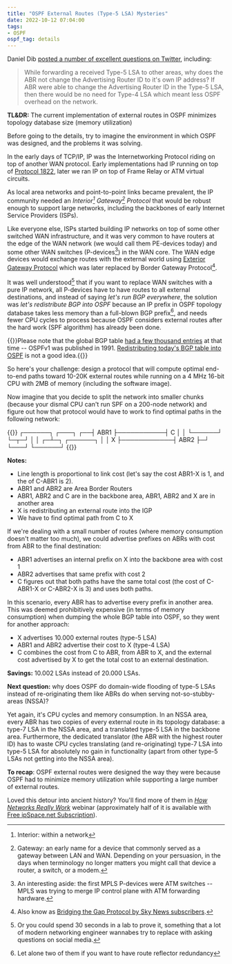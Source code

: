 ```yaml
---
title: "OSPF External Routes (Type-5 LSA) Mysteries"
date: 2022-10-12 07:04:00
tags:
- OSPF
ospf_tag: details
---
```

Daniel Dib [posted a number of excellent questions on Twitter](https://twitter.com/danieldibswe/status/1579674196833366017), including:

> While forwarding a received Type-5 LSA to other areas, why does the ABR not change the Advertising Router ID to it's own IP address? If ABR were able to change the Advertising Router ID in the Type-5 LSA, then there would be no need for Type-4 LSA which meant less OSPF overhead on the network.

**TL&DR:** The current implementation of external routes in OSPF minimizes topology database size (memory utilization)

Before going to the details, try to imagine the environment in which OSPF was designed, and the problems it was solving.
<!--more-->
In the early days of TCP/IP, IP was the Internetworking Protocol riding on top of another WAN protocol. Early implementations had IP running on top of [Protocol 1822](https://en.wikipedia.org/wiki/Interface_Message_Processor#BBN_Report_1822), later we ran IP on top of Frame Relay or ATM virtual circuits.

As local area networks and point-to-point links became prevalent, the IP community needed an *Interior[^INT] Gateway[^GW] Protocol* that would be robust enough to support large networks, including the backbones of early Internet Service Providers (ISPs).

Like everyone else, ISPs started building IP networks on top of some other switched WAN infrastructure, and it was very common to have routers at the edge of the WAN network (we would call them PE-devices today) and some other WAN switches (P-devices[^ATM]) in the WAN core. The WAN edge devices would exchange routes with the external world using [Exterior Gateway Protocol](https://www.rfc-editor.org/rfc/rfc904.html) which was later replaced by Border Gateway Protocol[^BGP].

[^ATM]: An interesting aside: the first MPLS P-devices were ATM switches -- MPLS was trying to merge IP control plane with ATM forwarding hardware.

It was well understood[^LAB] that if you want to replace WAN switches with a pure IP network, all P-devices have to have routes to all external destinations, and instead of saying _let's run BGP everywhere_, the solution was _let's redistribute BGP into OSPF_ because an IP prefix in OSPF topology database takes less memory than a full-blown BGP prefix[^RRR], and needs fewer CPU cycles to process because OSPF considers external routes after the hard work (SPF algorithm) has already been done.

{{<note warn>}}Please note that the global BGP table [had a few thousand entries](https://bgp.potaroo.net/as2.0/bgp-active.html) at that time -- OSPFv1 was published in 1991. [Redistributing today's BGP table into OSPF](/2020/10/redistributing-bgp-into-ospf/) is not a good idea.{{</note>}}

So here's your challenge: design a protocol that will compute optimal end-to-end paths toward 10-20K external routes while running on a 4 MHz 16-bit CPU with 2MB of memory (including the software image).

[^INT]: Interior: within a network

[^GW]: Gateway: an early name for a device that commonly served as a gateway between LAN and WAN. Depending on your persuasion, in the days when terminology no longer matters you might call that device a router, a switch, or a modem.

[^BGP]: Also know as [Bridging the Gap Protocol by Sky News subscribers](https://www.youtube.com/watch?v=Y-YCYXGF_UY).

[^LAB]: Or you could spend 30 seconds in a lab to prove it, something that a lot of modern networking engineer wannabes try to replace with asking questions on social media.

[^RRR]: Let alone two of them if you want to have route reflector redundancy

Now imagine that you decide to split the network into smaller chunks (because your dismal CPU can't run SPF on a 200-node network) and figure out how that protocol would have to work to find optimal paths in the following network:

{{<ascii>}}
     ┌──────┐           ┌───┐
  ┌──┤ ABR1 ├───────────┤ C │
  │  └──────┘           └─┬─┘
  │                       │
┌─┴─┐            ┌──────┐ │
│ X ├────────────┤ ABR2 ├─┘
└───┘            └──────┘
{{</ascii>}}

**Notes:**
* Line length is proportional to link cost (let's say the cost ABR1-X is 1, and the of C-ABR1 is 2).
* ABR1 and ABR2 are Area Border Routers
* ABR1, ABR2 and C are in the backbone area, ABR1, ABR2 and X are in another area
* X is redistributing an external route into the IGP
* We have to find optimal path from C to X

If we're dealing with a small number of routes (where memory consumption doesn't matter too much), we could advertise prefixes on ABRs with cost from ABR to the final destination:

* ABR1 advertises an internal prefix on X into the backbone area with cost 1
* ABR2 advertises that same prefix with cost 2
* C figures out that both paths have the same total cost (the cost of C-ABR1-X or C-ABR2-X is 3) and uses both paths.

In this scenario, every ABR has to advertise every prefix in another area. This was deemed prohibitively expensive (in terms of memory consumption) when dumping the whole BGP table into OSPF, so they went for another approach:

* X advertises 10.000 external routes (type-5 LSA)
* ABR1 and ABR2 advertise their cost to X (type-4 LSA)
* C combines the cost from C to ABR, from ABR to X, and the external cost advertised by X to get the total cost to an external destination.

**Savings:** 10.002 LSAs instead of 20.000 LSAs.

**Next question:** why does OSPF do domain-wide flooding of type-5 LSAs instead of re-originating them like ABRs do when serving not-so-stubby-areas (NSSA)?

Yet again, it's CPU cycles and memory consumption. In an NSSA area, every ABR has two copies of every external route in its topology database: a type-7 LSA in the NSSA area, and a translated type-5 LSA in the backbone area. Furthermore, the dedicated translator (the ABR with the highest router ID) has to waste CPU cycles translating (and re-originating) type-7 LSA into type-5 LSA for absolutely no gain in functionality (apart from other type-5 LSAs not getting into the NSSA area).

**To recap**: OSPF external routes were designed the way they were because OSPF had to minimize memory utilization while supporting a large number of external routes.

Loved this detour into ancient history? You'll find more of them in _[How Networks Really Work](https://www.ipspace.net/How_Networks_Really_Work)_ webinar (approximately half of it is available with [Free ipSpace.net Subscription](https://www.ipspace.net/Subscription/Free)).
